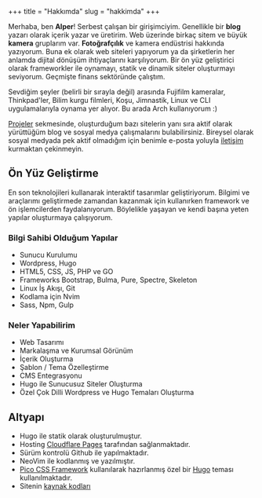 +++
title = "Hakkımda"
slug = "hakkimda"
+++

Merhaba, ben **Alper**! Serbest çalışan bir girişimciyim. Genellikle bir **blog** yazarı olarak içerik yazar ve üretirim. Web üzerinde birkaç sitem ve büyük **kamera** gruplarım var. **Fotoğrafçılık** ve kamera endüstrisi hakkında yazıyorum. Buna ek olarak web siteleri yapıyorum ya da şirketlerin her anlamda dijital dönüşüm ihtiyaçlarını karşılıyorum. Bir ön yüz geliştirici olarak frameworkler ile oynamayı, statik ve dinamik siteler oluşturmayı seviyorum. Geçmişte finans sektöründe çalıştım.

Sevdiğim şeyler (belirli bir sırayla değil) arasında Fujifilm kameralar, Thinkpad'ler, Bilim kurgu filmleri, Koşu, Jimnastik, Linux ve CLI uygulamalarıyla oynama yer alıyor. Bu arada Arch kullanıyorum :)

[Projeler](/projeler) sekmesinde, oluşturduğum bazı sitelerin yanı sıra aktif olarak yürüttüğüm blog ve sosyal medya çalışmalarını bulabilirsiniz. Bireysel olarak sosyal medyada pek aktif olmadığım için benimle e-posta yoluyla [iletişim](/tr/iletisim) kurmaktan çekinmeyin.

## Ön Yüz Geliştirme

En son teknolojileri kullanarak interaktif tasarımlar geliştiriyorum. Bilgimi ve araçlarımı geliştirmede zamandan kazanmak için kullanırken framework ve ön işlemcilerden faydalanıyorum. Böylelikle yaşayan ve kendi başına yeten yapılar oluşturmaya çalışıyorum.

### Bilgi Sahibi Olduğum Yapılar

- Sunucu Kurulumu
- Wordpress, Hugo
- HTML5, CSS, JS, PHP ve GO
- Frameworks Bootstrap, Bulma, Pure, Spectre, Skeleton
- Linux İş Akışı, Git
- Kodlama için Nvim
- Sass, Npm, Gulp

### Neler Yapabilirim

- Web Tasarımı
- Markalaşma ve Kurumsal Görünüm
- İçerik Oluşturma
- Şablon / Tema Özelleştirme
- CMS Entegrasyonu
- Hugo ile Sunucusuz Siteler Oluşturma
- Özel Çok Dilli Wordpress ve Hugo Temaları Oluşturma

Altyapı
---------

* Hugo ile statik olarak oluşturulmuştur.
* Hosting [Cloudflare Pages](https://pages.cloudflare.com) tarafından sağlanmaktadır.
* Sürüm kontrolü Github ile yapılmaktadır.
* NeoVim ile kodlanmış ve yazılmıştır.
* [Pico CSS Framework](https://picocss.com/) kullanılarak hazırlanmış özel bir [Hugo](https://gohugo.io/) teması kullanılmaktadır.
* Sitenin [kaynak kodları](https://github.com/eorus/alperorus)
